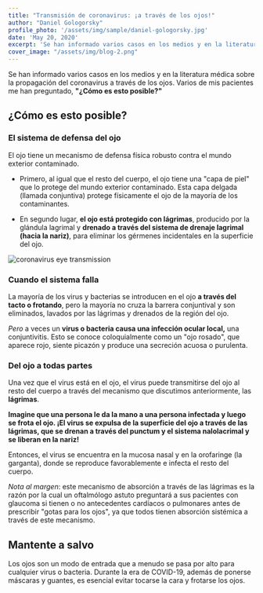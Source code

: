 ```yaml
---
title: "Transmisión de coronavirus: ¡a través de los ojos!"
author: "Daniel Gologorsky"
profile_photo: '/assets/img/sample/daniel-gologorsky.jpg'
date: 'May 20, 2020'
excerpt: 'Se han informado varios casos en los medios y en la literatura médica sobre la propagación del coronavirus a través de los ojos. Varios de mis pacientes me han preguntado'
cover_image: "/assets/img/blog-2.png"
---
```


Se han informado varios casos en los medios y en la literatura médica sobre la propagación del coronavirus a través de los ojos. Varios de mis pacientes me han preguntado, **"¿Cómo es esto posible?"**

## ¿Cómo es esto posible?

### El sistema de defensa del ojo

El ojo tiene un mecanismo de defensa física robusto contra el mundo exterior contaminado.

- Primero, al igual que el resto del cuerpo, el ojo tiene una "capa de piel" que lo protege del mundo exterior contaminado. Esta capa delgada (llamada conjuntiva) protege físicamente el ojo de la mayoría de los contaminantes.

- En segundo lugar, **el ojo está protegido con lágrimas**, producido por la glándula lagrimal y **drenado a través del sistema de drenaje lagrimal (hacia la nariz)**, para eliminar los gérmenes incidentales en la superficie del ojo.

![coronavirus eye transmission](/assets/img/coronavirus-eye-transmission.jpg)

### Cuando el sistema falla

La mayoría de los virus y bacterias se introducen en el ojo **a través del tacto o frotando**, pero la mayoría no cruza la barrera conjuntival y son eliminados, lavados por las lágrimas y drenados de la región del ojo.

*Pero* a veces un **virus o bacteria causa una infección ocular local,** una conjuntivitis. Esto se conoce coloquialmente como un "ojo rosado", que aparece rojo, siente picazón y produce una secreción acuosa o purulenta.

### Del ojo a todas partes
Una vez que el virus está en el ojo, el virus puede transmitirse del ojo al resto del cuerpo a través del mecanismo que discutimos anteriormente, las **lágrimas**.

**Imagine que una persona le da la mano a una persona infectada y luego se frota el ojo. ¡El virus se expulsa de la superficie del ojo a través de las lágrimas, que se drenan a través del punctum y el sistema nalolacrimal y se liberan en la nariz!**

Entonces, el virus se encuentra en la mucosa nasal y en la orofaringe (la garganta), donde se reproduce favorablemente e infecta el resto del cuerpo.

*Nota al margen*: este mecanismo de absorción a través de las lágrimas es la razón por la cual un oftalmólogo astuto preguntará a sus pacientes con glaucoma si tienen o no antecedentes cardíacos o pulmonares antes de prescribir "gotas para los ojos", ya que todos tienen absorción sistémica a través de este mecanismo.

## Mantente a salvo
Los ojos son un modo de entrada que a menudo se pasa por alto para cualquier virus o bacteria. Durante la era de COVID-19, además de ponerse máscaras y guantes, es esencial evitar tocarse la cara y frotarse los ojos.